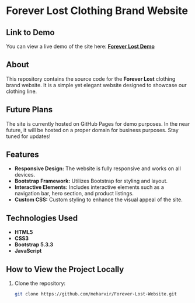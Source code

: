 # Forever Lost Clothing Brand Website

## Link to Demo
You can view a live demo of the site here: [**Forever Lost Demo**](https://meharvir.github.io/Forever-Lost-Website/)

## About
This repository contains the source code for the **Forever Lost** clothing brand website. It is a simple yet elegant website designed to showcase our clothing line.

## Future Plans
The site is currently hosted on GitHub Pages for demo purposes. In the near future, it will be hosted on a proper domain for business purposes. Stay tuned for updates!

## Features
- **Responsive Design:** The website is fully responsive and works on all devices.
- **Bootstrap Framework:** Utilizes Bootstrap for styling and layout.
- **Interactive Elements:** Includes interactive elements such as a navigation bar, hero section, and product listings.
- **Custom CSS:** Custom styling to enhance the visual appeal of the site.

## Technologies Used
- **HTML5**
- **CSS3**
- **Bootstrap 5.3.3**
- **JavaScript**

## How to View the Project Locally
1. Clone the repository:
   ```sh
   git clone https://github.com/meharvir/Forever-Lost-Website.git
